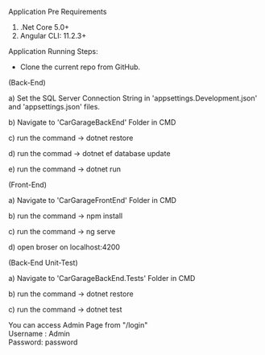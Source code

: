 Application Pre Requirements

1)  .Net Core 5.0+
2)  Angular CLI: 11.2.3+

Application Running Steps:

- Clone the current repo from GitHub.

(Back-End)  

a) Set the SQL Server Connection String in 'appsettings.Development.json' and 'appsettings.json' files.  

b) Navigate to 'CarGarageBackEnd' Folder in CMD   

c) run the command -\> dotnet restore  

d) run the commad -\> dotnet ef database update   

e) run the command -\> dotnet run  

(Front-End)  

a) Navigate to 'CarGarageFrontEnd' Folder in CMD  

b) run the command -\> npm install   

c) run the command -\> ng serve  

d) open broser on localhost:4200


(Back-End Unit-Test)   

a) Navigate to 'CarGarageBackEnd.Tests' Folder in CMD   

b) run the command -\> dotnet restore   

c) run the command -\> dotnet test  

You can access Admin Page from "/login"   
Username : Admin   
Password: password
